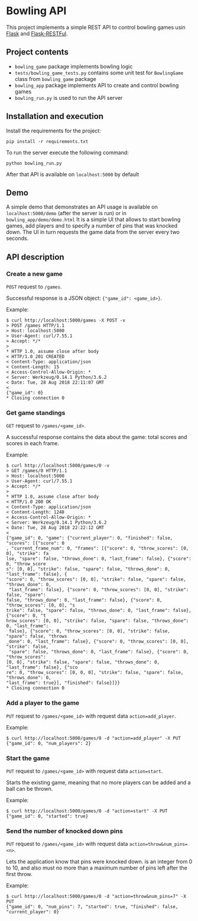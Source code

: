 # Bowling API
This project implements a simple REST API to control bowling games usin [Flask](http://flask.pocoo.org/docs/1.0/) and [Flask-RESTFul](https://flask-restful.readthedocs.io/en/latest/index.html).

## Project contents

* `bowling_game` package implements bowling logic
* `tests/bowling_game_tests.py` contains some unit test for `BowlingGame` class from `bowling_game` package
* `bowling_app` package implements API to create and control bowling games
* `bowling_run.py` is used to run the API server

## Installation and execution
Install the requirements for the project:

```pip install -r requirements.txt```


To run the server execute the following command:

```python bowling_run.py```

After that API is available on `localhost:5000` by default

## Demo
A simple demo that demonstrates an API usage is available on `localhost:5000/demo` (after the server is run) or in `bowling_app/demo/demo.html`
It is a simple UI that allows to start bowling games, add players and to specify a number of pins that was knocked down.
The UI in turn requests the game data from the server every two seconds.


## API description
### Create a new game
`POST` request to `/games`.

Successful response is a JSON object: `{"game_id": <game_id>}`.

Example:
```
$ curl http://localhost:5000/games -X POST -v
> POST /games HTTP/1.1
> Host: localhost:5000
> User-Agent: curl/7.55.1
> Accept: */*
>
* HTTP 1.0, assume close after body
< HTTP/1.0 201 CREATED
< Content-Type: application/json
< Content-Length: 15
< Access-Control-Allow-Origin: *
< Server: Werkzeug/0.14.1 Python/3.6.2
< Date: Tue, 28 Aug 2018 22:11:07 GMT
<
{"game_id": 0}
* Closing connection 0
```

### Get game standings
`GET` request to `/games/<game_id>`.

A successful response contains the data about the game: total scores and scores in each frame.

Example:
```
$ curl http://localhost:5000/games/0 -v
> GET /games/0 HTTP/1.1
> Host: localhost:5000
> User-Agent: curl/7.55.1
> Accept: */*
>
* HTTP 1.0, assume close after body
< HTTP/1.0 200 OK
< Content-Type: application/json
< Content-Length: 1248
< Access-Control-Allow-Origin: *
< Server: Werkzeug/0.14.1 Python/3.6.2
< Date: Tue, 28 Aug 2018 22:22:12 GMT
<
{"game_id": 0, "game": {"current_player": 0, "finished": false, "scores": [{"score": 0
, "current_frame_num": 0, "frames": [{"score": 0, "throw_scores": [0, 0], "strike": fa
lse, "spare": false, "throws_done": 0, "last_frame": false}, {"score": 0, "throw_score
s": [0, 0], "strike": false, "spare": false, "throws_done": 0, "last_frame": false}, {
"score": 0, "throw_scores": [0, 0], "strike": false, "spare": false, "throws_done": 0,
 "last_frame": false}, {"score": 0, "throw_scores": [0, 0], "strike": false, "spare":
false, "throws_done": 0, "last_frame": false}, {"score": 0, "throw_scores": [0, 0], "s
trike": false, "spare": false, "throws_done": 0, "last_frame": false}, {"score": 0, "t
hrow_scores": [0, 0], "strike": false, "spare": false, "throws_done": 0, "last_frame":
 false}, {"score": 0, "throw_scores": [0, 0], "strike": false, "spare": false, "throws
_done": 0, "last_frame": false}, {"score": 0, "throw_scores": [0, 0], "strike": false,
 "spare": false, "throws_done": 0, "last_frame": false}, {"score": 0, "throw_scores":
[0, 0], "strike": false, "spare": false, "throws_done": 0, "last_frame": false}, {"sco
re": 0, "throw_scores": [0, 0, 0], "strike": false, "spare": false, "throws_done": 0,
"last_frame": true}], "finished": false}]}}
* Closing connection 0
```

### Add a player to the game
`PUT` request to `/games/<game_id>` with request data `action=add_player`.

Example:
```
$ curl http://localhost:5000/games/0 -d "action=add_player" -X PUT
{"game_id": 0, "num_players": 2}
```

### Start the game
`PUT` request to `/games/<game_id>` with request data `action=start`.

Starts the existing game, meaning that no more players can be added and a ball can be thrown.

Example:
```
$ curl http://localhost:5000/games/0 -d "action=start" -X PUT
{"game_id": 0, "started": true}
```

### Send the number of knocked down pins
`PUT` request to `/games/<game_id>` with request data `action=throw&num_pins=<n>`.

Lets the application know that <n> pins were knocked down. <n> is an integer from 0 to 10, and also must no more than a maximum number of pins left after the first throw.

Example:
```
$ curl http://localhost:5000/games/0 -d "action=throw&num_pins=7" -X PUT
{"game_id": 0, "num_pins": 7, "started": true, "finished": false, "current_player": 0}
```
